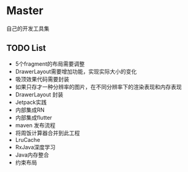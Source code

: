 # Master
自己的开发工具集
## TODO List
* 5个fragment的布局需要调整
* DrawerLayout需要增加功能，实现实际大小的变化
* 吸顶效果代码需要封装
* 如果只存才一种分辨率的图片，在不同分辨率下的渲染表现和内存表现
* DrawerLayout 封装
* Jetpack实践
* 内部集成RN
* 内部集成flutter
* maven 发布流程
* 将周饭计算器合并到此工程
* LruCache
* RxJava深度学习
* Java内存整合
* 约束布局